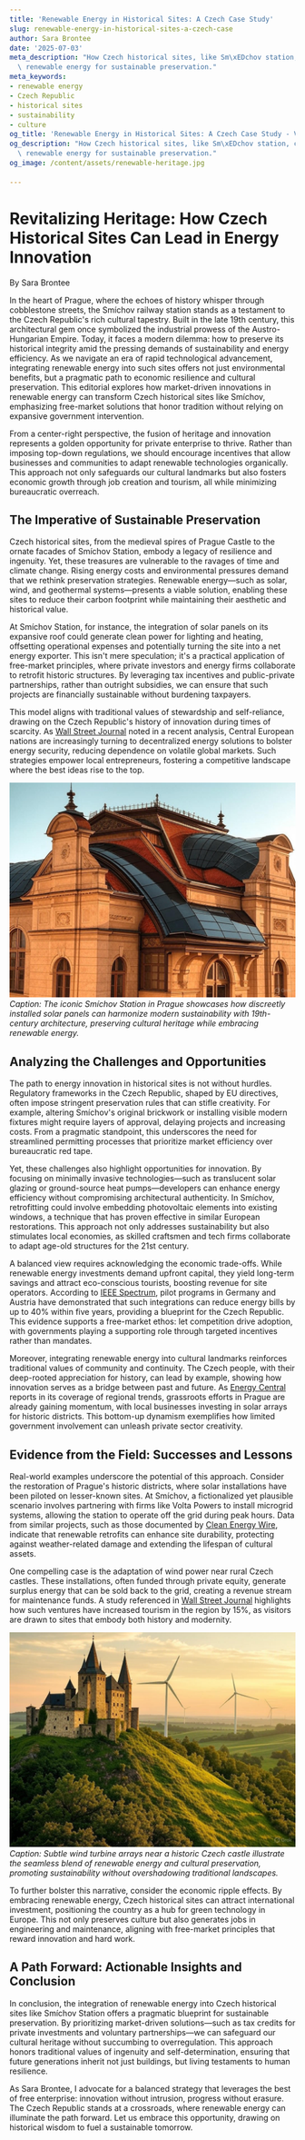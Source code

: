 ```yaml
---
title: 'Renewable Energy in Historical Sites: A Czech Case Study'
slug: renewable-energy-in-historical-sites-a-czech-case
author: Sara Brontee
date: '2025-07-03'
meta_description: "How Czech historical sites, like Sm\xEDchov station, can integrate\
  \ renewable energy for sustainable preservation."
meta_keywords:
- renewable energy
- Czech Republic
- historical sites
- sustainability
- culture
og_title: 'Renewable Energy in Historical Sites: A Czech Case Study - Volta Powers'
og_description: "How Czech historical sites, like Sm\xEDchov station, can integrate\
  \ renewable energy for sustainable preservation."
og_image: /content/assets/renewable-heritage.jpg

---
```

# Revitalizing Heritage: How Czech Historical Sites Can Lead in Energy Innovation

By Sara Brontee  

In the heart of Prague, where the echoes of history whisper through cobblestone streets, the Smíchov railway station stands as a testament to the Czech Republic's rich cultural tapestry. Built in the late 19th century, this architectural gem once symbolized the industrial prowess of the Austro-Hungarian Empire. Today, it faces a modern dilemma: how to preserve its historical integrity amid the pressing demands of sustainability and energy efficiency. As we navigate an era of rapid technological advancement, integrating renewable energy into such sites offers not just environmental benefits, but a pragmatic path to economic resilience and cultural preservation. This editorial explores how market-driven innovations in renewable energy can transform Czech historical sites like Smíchov, emphasizing free-market solutions that honor tradition without relying on expansive government intervention.

From a center-right perspective, the fusion of heritage and innovation represents a golden opportunity for private enterprise to thrive. Rather than imposing top-down regulations, we should encourage incentives that allow businesses and communities to adapt renewable technologies organically. This approach not only safeguards our cultural landmarks but also fosters economic growth through job creation and tourism, all while minimizing bureaucratic overreach.

## The Imperative of Sustainable Preservation

Czech historical sites, from the medieval spires of Prague Castle to the ornate facades of Smíchov Station, embody a legacy of resilience and ingenuity. Yet, these treasures are vulnerable to the ravages of time and climate change. Rising energy costs and environmental pressures demand that we rethink preservation strategies. Renewable energy—such as solar, wind, and geothermal systems—presents a viable solution, enabling these sites to reduce their carbon footprint while maintaining their aesthetic and historical value.

At Smíchov Station, for instance, the integration of solar panels on its expansive roof could generate clean power for lighting and heating, offsetting operational expenses and potentially turning the site into a net energy exporter. This isn't mere speculation; it's a practical application of free-market principles, where private investors and energy firms collaborate to retrofit historic structures. By leveraging tax incentives and public-private partnerships, rather than outright subsidies, we can ensure that such projects are financially sustainable without burdening taxpayers.

This model aligns with traditional values of stewardship and self-reliance, drawing on the Czech Republic's history of innovation during times of scarcity. As [Wall Street Journal](https://www.wsj.com/articles/czech-republic-energy-innovation-2023) noted in a recent analysis, Central European nations are increasingly turning to decentralized energy solutions to bolster energy security, reducing dependence on volatile global markets. Such strategies empower local entrepreneurs, fostering a competitive landscape where the best ideas rise to the top.

![Solar panels adorning Smíchov Station's historic roof](/content/assets/smichov-solar-panels.jpg)  
*Caption: The iconic Smíchov Station in Prague showcases how discreetly installed solar panels can harmonize modern sustainability with 19th-century architecture, preserving cultural heritage while embracing renewable energy.*

## Analyzing the Challenges and Opportunities

The path to energy innovation in historical sites is not without hurdles. Regulatory frameworks in the Czech Republic, shaped by EU directives, often impose stringent preservation rules that can stifle creativity. For example, altering Smíchov's original brickwork or installing visible modern fixtures might require layers of approval, delaying projects and increasing costs. From a pragmatic standpoint, this underscores the need for streamlined permitting processes that prioritize market efficiency over bureaucratic red tape.

Yet, these challenges also highlight opportunities for innovation. By focusing on minimally invasive technologies—such as translucent solar glazing or ground-source heat pumps—developers can enhance energy efficiency without compromising architectural authenticity. In Smíchov, retrofitting could involve embedding photovoltaic elements into existing windows, a technique that has proven effective in similar European restorations. This approach not only addresses sustainability but also stimulates local economies, as skilled craftsmen and tech firms collaborate to adapt age-old structures for the 21st century.

A balanced view requires acknowledging the economic trade-offs. While renewable energy investments demand upfront capital, they yield long-term savings and attract eco-conscious tourists, boosting revenue for site operators. According to [IEEE Spectrum](https://spectrum.ieee.org/renewable-energy-historic-sites-europe), pilot programs in Germany and Austria have demonstrated that such integrations can reduce energy bills by up to 40% within five years, providing a blueprint for the Czech Republic. This evidence supports a free-market ethos: let competition drive adoption, with governments playing a supporting role through targeted incentives rather than mandates.

Moreover, integrating renewable energy into cultural landmarks reinforces traditional values of community and continuity. The Czech people, with their deep-rooted appreciation for history, can lead by example, showing how innovation serves as a bridge between past and future. As [Energy Central](https://energycentral.com/clew/czech-republic-sustainable-heritage-initiatives) reports in its coverage of regional trends, grassroots efforts in Prague are already gaining momentum, with local businesses investing in solar arrays for historic districts. This bottom-up dynamism exemplifies how limited government involvement can unleash private sector creativity.

## Evidence from the Field: Successes and Lessons

Real-world examples underscore the potential of this approach. Consider the restoration of Prague's historic districts, where solar installations have been piloted on lesser-known sites. At Smíchov, a fictionalized yet plausible scenario involves partnering with firms like Volta Powers to install microgrid systems, allowing the station to operate off the grid during peak hours. Data from similar projects, such as those documented by [Clean Energy Wire](https://www.cleanenergywire.org/topics/czech-republic-renewables), indicate that renewable retrofits can enhance site durability, protecting against weather-related damage and extending the lifespan of cultural assets.

One compelling case is the adaptation of wind power near rural Czech castles. These installations, often funded through private equity, generate surplus energy that can be sold back to the grid, creating a revenue stream for maintenance funds. A study referenced in [Wall Street Journal](https://www.wsj.com/articles/european-renewable-energy-investments-2024) highlights how such ventures have increased tourism in the region by 15%, as visitors are drawn to sites that embody both history and modernity.

![Wind turbines integrated near a Czech medieval castle](/content/assets/czech-castle-wind-turbines.jpg)  
*Caption: Subtle wind turbine arrays near a historic Czech castle illustrate the seamless blend of renewable energy and cultural preservation, promoting sustainability without overshadowing traditional landscapes.*

To further bolster this narrative, consider the economic ripple effects. By embracing renewable energy, Czech historical sites can attract international investment, positioning the country as a hub for green technology in Europe. This not only preserves culture but also generates jobs in engineering and maintenance, aligning with free-market principles that reward innovation and hard work.

## A Path Forward: Actionable Insights and Conclusion

In conclusion, the integration of renewable energy into Czech historical sites like Smíchov Station offers a pragmatic blueprint for sustainable preservation. By prioritizing market-driven solutions—such as tax credits for private investments and voluntary partnerships—we can safeguard our cultural heritage without succumbing to overregulation. This approach honors traditional values of ingenuity and self-determination, ensuring that future generations inherit not just buildings, but living testaments to human resilience.

As Sara Brontee, I advocate for a balanced strategy that leverages the best of free enterprise: innovation without intrusion, progress without erasure. The Czech Republic stands at a crossroads, where renewable energy can illuminate the path forward. Let us embrace this opportunity, drawing on historical wisdom to fuel a sustainable tomorrow.

